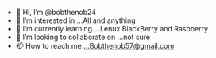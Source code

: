 - 👋 Hi, I’m @bobthenob24
- 👀 I’m interested in ...All and anything
- 🌱 I’m currently learning ...Lenux BlackBerry and Raspberry 
- 💞️ I’m looking to collaborate on ...not sure 
- 📫 How to reach me ...Bobthenob57@gmail.com

<!---
bobthenob24/bobthenob24 is a ✨ special ✨ repository because its `README.md` (this file) appears on your GitHub profile.
You can click the Preview link to take a look at your changes.
--->
